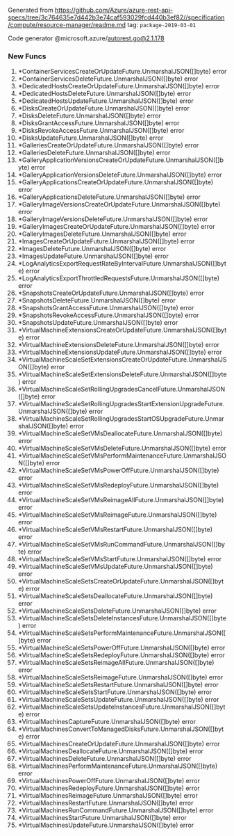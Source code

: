 Generated from https://github.com/Azure/azure-rest-api-specs/tree/3c764635e7d442b3e74caf593029fcd440b3ef82//specification/compute/resource-manager/readme.md tag: `package-2019-03-01`

Code generator @microsoft.azure/autorest.go@2.1.178


### New Funcs

1. *ContainerServicesCreateOrUpdateFuture.UnmarshalJSON([]byte) error
1. *ContainerServicesDeleteFuture.UnmarshalJSON([]byte) error
1. *DedicatedHostsCreateOrUpdateFuture.UnmarshalJSON([]byte) error
1. *DedicatedHostsDeleteFuture.UnmarshalJSON([]byte) error
1. *DedicatedHostsUpdateFuture.UnmarshalJSON([]byte) error
1. *DisksCreateOrUpdateFuture.UnmarshalJSON([]byte) error
1. *DisksDeleteFuture.UnmarshalJSON([]byte) error
1. *DisksGrantAccessFuture.UnmarshalJSON([]byte) error
1. *DisksRevokeAccessFuture.UnmarshalJSON([]byte) error
1. *DisksUpdateFuture.UnmarshalJSON([]byte) error
1. *GalleriesCreateOrUpdateFuture.UnmarshalJSON([]byte) error
1. *GalleriesDeleteFuture.UnmarshalJSON([]byte) error
1. *GalleryApplicationVersionsCreateOrUpdateFuture.UnmarshalJSON([]byte) error
1. *GalleryApplicationVersionsDeleteFuture.UnmarshalJSON([]byte) error
1. *GalleryApplicationsCreateOrUpdateFuture.UnmarshalJSON([]byte) error
1. *GalleryApplicationsDeleteFuture.UnmarshalJSON([]byte) error
1. *GalleryImageVersionsCreateOrUpdateFuture.UnmarshalJSON([]byte) error
1. *GalleryImageVersionsDeleteFuture.UnmarshalJSON([]byte) error
1. *GalleryImagesCreateOrUpdateFuture.UnmarshalJSON([]byte) error
1. *GalleryImagesDeleteFuture.UnmarshalJSON([]byte) error
1. *ImagesCreateOrUpdateFuture.UnmarshalJSON([]byte) error
1. *ImagesDeleteFuture.UnmarshalJSON([]byte) error
1. *ImagesUpdateFuture.UnmarshalJSON([]byte) error
1. *LogAnalyticsExportRequestRateByIntervalFuture.UnmarshalJSON([]byte) error
1. *LogAnalyticsExportThrottledRequestsFuture.UnmarshalJSON([]byte) error
1. *SnapshotsCreateOrUpdateFuture.UnmarshalJSON([]byte) error
1. *SnapshotsDeleteFuture.UnmarshalJSON([]byte) error
1. *SnapshotsGrantAccessFuture.UnmarshalJSON([]byte) error
1. *SnapshotsRevokeAccessFuture.UnmarshalJSON([]byte) error
1. *SnapshotsUpdateFuture.UnmarshalJSON([]byte) error
1. *VirtualMachineExtensionsCreateOrUpdateFuture.UnmarshalJSON([]byte) error
1. *VirtualMachineExtensionsDeleteFuture.UnmarshalJSON([]byte) error
1. *VirtualMachineExtensionsUpdateFuture.UnmarshalJSON([]byte) error
1. *VirtualMachineScaleSetExtensionsCreateOrUpdateFuture.UnmarshalJSON([]byte) error
1. *VirtualMachineScaleSetExtensionsDeleteFuture.UnmarshalJSON([]byte) error
1. *VirtualMachineScaleSetRollingUpgradesCancelFuture.UnmarshalJSON([]byte) error
1. *VirtualMachineScaleSetRollingUpgradesStartExtensionUpgradeFuture.UnmarshalJSON([]byte) error
1. *VirtualMachineScaleSetRollingUpgradesStartOSUpgradeFuture.UnmarshalJSON([]byte) error
1. *VirtualMachineScaleSetVMsDeallocateFuture.UnmarshalJSON([]byte) error
1. *VirtualMachineScaleSetVMsDeleteFuture.UnmarshalJSON([]byte) error
1. *VirtualMachineScaleSetVMsPerformMaintenanceFuture.UnmarshalJSON([]byte) error
1. *VirtualMachineScaleSetVMsPowerOffFuture.UnmarshalJSON([]byte) error
1. *VirtualMachineScaleSetVMsRedeployFuture.UnmarshalJSON([]byte) error
1. *VirtualMachineScaleSetVMsReimageAllFuture.UnmarshalJSON([]byte) error
1. *VirtualMachineScaleSetVMsReimageFuture.UnmarshalJSON([]byte) error
1. *VirtualMachineScaleSetVMsRestartFuture.UnmarshalJSON([]byte) error
1. *VirtualMachineScaleSetVMsRunCommandFuture.UnmarshalJSON([]byte) error
1. *VirtualMachineScaleSetVMsStartFuture.UnmarshalJSON([]byte) error
1. *VirtualMachineScaleSetVMsUpdateFuture.UnmarshalJSON([]byte) error
1. *VirtualMachineScaleSetsCreateOrUpdateFuture.UnmarshalJSON([]byte) error
1. *VirtualMachineScaleSetsDeallocateFuture.UnmarshalJSON([]byte) error
1. *VirtualMachineScaleSetsDeleteFuture.UnmarshalJSON([]byte) error
1. *VirtualMachineScaleSetsDeleteInstancesFuture.UnmarshalJSON([]byte) error
1. *VirtualMachineScaleSetsPerformMaintenanceFuture.UnmarshalJSON([]byte) error
1. *VirtualMachineScaleSetsPowerOffFuture.UnmarshalJSON([]byte) error
1. *VirtualMachineScaleSetsRedeployFuture.UnmarshalJSON([]byte) error
1. *VirtualMachineScaleSetsReimageAllFuture.UnmarshalJSON([]byte) error
1. *VirtualMachineScaleSetsReimageFuture.UnmarshalJSON([]byte) error
1. *VirtualMachineScaleSetsRestartFuture.UnmarshalJSON([]byte) error
1. *VirtualMachineScaleSetsStartFuture.UnmarshalJSON([]byte) error
1. *VirtualMachineScaleSetsUpdateFuture.UnmarshalJSON([]byte) error
1. *VirtualMachineScaleSetsUpdateInstancesFuture.UnmarshalJSON([]byte) error
1. *VirtualMachinesCaptureFuture.UnmarshalJSON([]byte) error
1. *VirtualMachinesConvertToManagedDisksFuture.UnmarshalJSON([]byte) error
1. *VirtualMachinesCreateOrUpdateFuture.UnmarshalJSON([]byte) error
1. *VirtualMachinesDeallocateFuture.UnmarshalJSON([]byte) error
1. *VirtualMachinesDeleteFuture.UnmarshalJSON([]byte) error
1. *VirtualMachinesPerformMaintenanceFuture.UnmarshalJSON([]byte) error
1. *VirtualMachinesPowerOffFuture.UnmarshalJSON([]byte) error
1. *VirtualMachinesRedeployFuture.UnmarshalJSON([]byte) error
1. *VirtualMachinesReimageFuture.UnmarshalJSON([]byte) error
1. *VirtualMachinesRestartFuture.UnmarshalJSON([]byte) error
1. *VirtualMachinesRunCommandFuture.UnmarshalJSON([]byte) error
1. *VirtualMachinesStartFuture.UnmarshalJSON([]byte) error
1. *VirtualMachinesUpdateFuture.UnmarshalJSON([]byte) error
